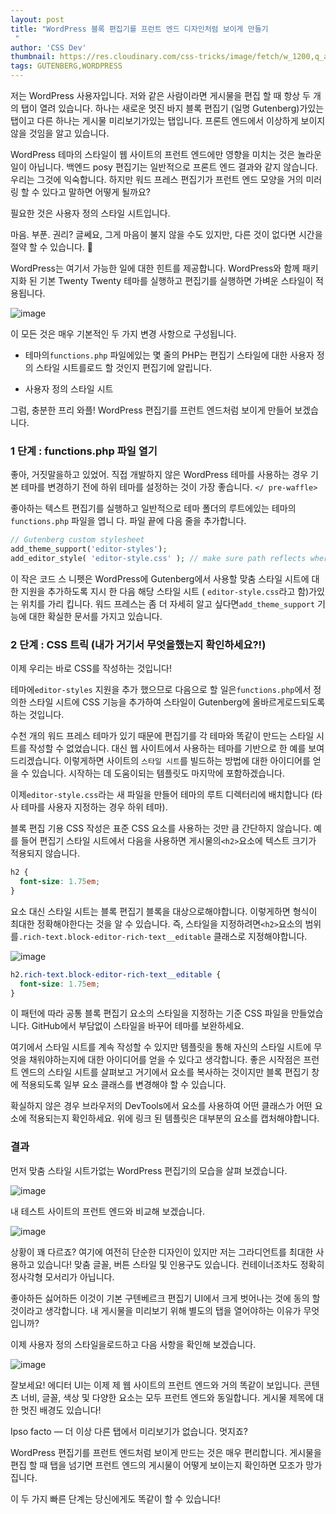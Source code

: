 ```yaml
---
layout: post
title: "WordPress 블록 편집기를 프런트 엔드 디자인처럼 보이게 만들기
 "
author: 'CSS Dev'
thumbnail: https://res.cloudinary.com/css-tricks/image/fetch/w_1200,q_auto,f_auto/https://css-tricks.com/wp-content/uploads/2020/10/wp-editor-dev-tools.jpg
tags: GUTENBERG,WORDPRESS
---
```



저는 WordPress 사용자입니다. 저와 같은 사람이라면 게시물을 편집 할 때 항상 두 개의 탭이 열려 있습니다. 하나는 새로운 멋진 바지 블록 편집기 (일명 Gutenberg)가있는 탭이고 다른 하나는 게시물 미리보기가있는 탭입니다.
 프론트 엔드에서 이상하게 보이지 않을 것임을 알고 있습니다.
 

WordPress 테마의 스타일이 웹 사이트의 프런트 엔드에만 영향을 미치는 것은 놀라운 일이 아닙니다.
 백엔드 posy 편집기는 일반적으로 프론트 엔드 결과와 같지 않습니다.
 우리는 그것에 익숙합니다.
 하지만 워드 프레스 편집기가 프런트 엔드 모양을 거의 미러링 할 수 있다고 말하면 어떻게 될까요?
 

필요한 것은 사용자 정의 스타일 시트입니다.
 

마음.
 부푼.
 권리?
 글쎄요, 그게 마음이 불지 않을 수도 있지만, 다른 것이 없다면 시간을 절약 할 수 있습니다.
 🙂
 

WordPress는 여기서 가능한 일에 대한 힌트를 제공합니다.
 WordPress와 함께 패키지화 된 기본 Twenty Twenty 테마를 실행하고 편집기를 실행하면 가벼운 스타일이 적용됩니다.
 

![image](https://i1.wp.com/css-tricks.com/wp-content/uploads/2020/10/wp-block-editor-styling.png?resize=2838%2C2018&ssl=1)

이 모든 것은 매우 기본적인 두 가지 변경 사항으로 구성됩니다.
 

- 테마의`functions.php` 파일에있는 몇 줄의 PHP는 편집기 스타일에 대한 사용자 정의 스타일 시트를로드 할 것인지 편집기에 알립니다.
 
- 사용자 정의 스타일 시트
 

그럼, 충분한 프리 와플!
 WordPress 편집기를 프런트 엔드처럼 보이게 만들어 보겠습니다.
 

### 1 단계 : functions.php 파일 열기
 

좋아, 거짓말을하고 있었어.
 직접 개발하지 않은 WordPress 테마를 사용하는 경우 기본 테마를 변경하기 전에 하위 테마를 설정하는 것이 가장 좋습니다.
 `</ pre-waffle>`
 

좋아하는 텍스트 편집기를 실행하고 일반적으로 테마 폴더의 루트에있는 테마의`functions.php` 파일을 엽니 다.
 파일 끝에 다음 줄을 추가합니다.
 

```php
// Gutenberg custom stylesheet
add_theme_support('editor-styles');
add_editor_style( 'editor-style.css' ); // make sure path reflects where the file is located
```

이 작은 코드 스 니펫은 WordPress에 Gutenberg에서 사용할 맞춤 스타일 시트에 대한 지원을 추가하도록 지시 한 다음 해당 스타일 시트 ( `editor-style.css`라고 함)가있는 위치를 가리 킵니다.
 워드 프레스는 좀 더 자세히 알고 싶다면`add_theme_support` 기능에 대한 확실한 문서를 가지고 있습니다.
 

### 2 단계 : CSS 트릭 (내가 거기서 무엇을했는지 확인하세요?!)
 

이제 우리는 바로 CSS를 작성하는 것입니다!
 

테마에`editor-styles` 지원을 추가 했으므로 다음으로 할 일은`functions.php`에서 정의한 스타일 시트에 CSS 기능을 추가하여 스타일이 Gutenberg에 올바르게로드되도록하는 것입니다.
 

수천 개의 워드 프레스 테마가 있기 때문에 편집기를 각 테마와 똑같이 만드는 스타일 시트를 작성할 수 없었습니다.
 대신 웹 사이트에서 사용하는 테마를 기반으로 한 예를 보여 드리겠습니다.
 이렇게하면 사이트의 `스타일 시트`를 빌드하는 방법에 대한 아이디어를 얻을 수 있습니다.
 시작하는 데 도움이되는 템플릿도 마지막에 포함하겠습니다.
 

이제`editor-style.css`라는 새 파일을 만들어 테마의 루트 디렉터리에 배치합니다 (타사 테마를 사용자 지정하는 경우 하위 테마).
 

블록 편집 기용 CSS 작성은 표준 CSS 요소를 사용하는 것만 큼 간단하지 않습니다.
 예를 들어 편집기 스타일 시트에서 다음을 사용하면 게시물의`<h2>`요소에 텍스트 크기가 적용되지 않습니다.
 

```css
h2 {
  font-size: 1.75em;
}
```

요소 대신 스타일 시트는 블록 편집기 블록을 대상으로해야합니다.
 이렇게하면 형식이 최대한 정확해야한다는 것을 알 수 있습니다.
 즉, 스타일을 지정하려면`<h2>`요소의 범위를`.rich-text.block-editor-rich-text__editable` 클래스로 지정해야합니다.
 

![image](https://paper-attachments.dropbox.com/s_0AA7E2873A90425628249B45B3CEF75A8CD55F4BAF07A09C0F16AEAB41DC09E0_1603476692897_wp-editor-h2-class.jpg)

```css
h2.rich-text.block-editor-rich-text__editable {
  font-size: 1.75em;
}
```

이 패턴에 따라 공통 블록 편집기 요소의 스타일을 지정하는 기준 CSS 파일을 만들었습니다.
 GitHub에서 부담없이 스타일을 바꾸어 테마를 보완하세요.
 

여기에서 스타일 시트를 계속 작성할 수 있지만 템플릿을 통해 자신의 스타일 시트에 무엇을 채워야하는지에 대한 아이디어를 얻을 수 있다고 생각합니다.
 좋은 시작점은 프런트 엔드의 스타일 시트를 살펴보고 거기에서 요소를 복사하는 것이지만 블록 편집기 창에 적용되도록 일부 요소 클래스를 변경해야 할 수 있습니다.
 

확실하지 않은 경우 브라우저의 DevTools에서 요소를 사용하여 어떤 클래스가 어떤 요소에 적용되는지 확인하세요.
 위에 링크 된 템플릿은 대부분의 요소를 캡처해야합니다.
 

### 결과
 

먼저 맞춤 스타일 시트가없는 WordPress 편집기의 모습을 살펴 보겠습니다.
 

![image](https://i1.wp.com/css-tricks.com/wp-content/uploads/2020/10/4k1-d_ZA.png?resize=1000%2C618&ssl=1)

내 테스트 사이트의 프런트 엔드와 비교해 보겠습니다.
 

![image](https://i0.wp.com/css-tricks.com/wp-content/uploads/2020/10/s_831154CD7AAAB96F7CB07A8F4D5CAD5AF04C9E76259A04EC7E154DEA95F58782_1602156735791_front-end-ui.png?resize=1000%2C783&ssl=1)

상황이 꽤 다르죠?
 여기에 여전히 단순한 디자인이 있지만 저는 그라디언트를 최대한 사용하고 있습니다!
 맞춤 글꼴, 버튼 스타일 및 인용구도 있습니다.
 컨테이너조차도 정확히 정사각형 모서리가 아닙니다.
 

좋아하든 싫어하든 이것이 기본 구텐베르크 편집기 UI에서 크게 벗어나는 것에 동의 할 것이라고 생각합니다.
 내 게시물을 미리보기 위해 별도의 탭을 열어야하는 이유가 무엇입니까?
 

이제 사용자 정의 스타일을로드하고 다음 사항을 확인해 보겠습니다.
 

![image](https://i2.wp.com/css-tricks.com/wp-content/uploads/2020/10/s_831154CD7AAAB96F7CB07A8F4D5CAD5AF04C9E76259A04EC7E154DEA95F58782_1602157093031_custom-gutenberg-editor-ui.png?resize=1000%2C772&ssl=1)

잘보세요!
 에디터 UI는 이제 제 웹 사이트의 프런트 엔드와 거의 똑같이 보입니다.
 콘텐츠 너비, 글꼴, 색상 및 다양한 요소는 모두 프런트 엔드와 동일합니다.
 게시물 제목에 대한 멋진 배경도 있습니다!
 

Ipso facto — 더 이상 다른 탭에서 미리보기가 없습니다.
 멋지죠?
 

WordPress 편집기를 프런트 엔드처럼 보이게 만드는 것은 매우 편리합니다.
 게시물을 편집 할 때 탭을 넘기면 프런트 엔드의 게시물이 어떻게 보이는지 확인하면 모조가 망가집니다.
 

이 두 가지 빠른 단계는 당신에게도 똑같이 할 수 있습니다!
 